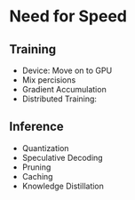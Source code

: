 # Need for Speed

## Training
- Device: Move on to GPU
- Mix percisions
- Gradient Accumulation
- Distributed Training: 

## Inference
- Quantization
- Speculative Decoding
- Pruning
- Caching
- Knowledge Distillation



